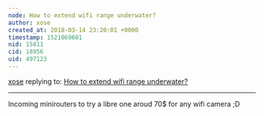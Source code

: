 ```yaml
---
node: How to extend wifi range underwater?
author: xose
created_at: 2018-03-14 23:20:01 +0000
timestamp: 1521069601
nid: 15811
cid: 18956
uid: 497123
---
```




[xose](../profile/xose) replying to: [How to extend wifi range underwater?](../notes/xose/02-24-2018/how-to-extend-wifi-range-underwater)

----
 Incoming minirouters to try a libre one aroud 70$ for any wifi camera ;D